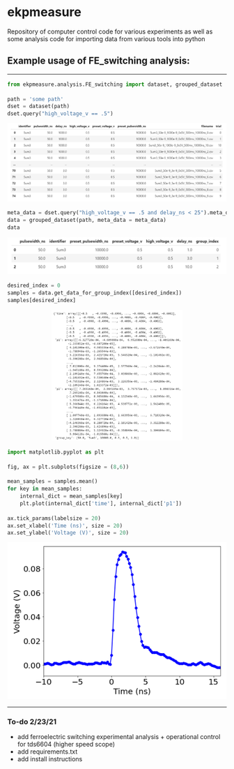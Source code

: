 # ekpmeasure
Repository of computer control code for various experiments as well as some analysis code for importing data from various tools into python


## Example usage of FE_switching analysis:
---
```python
from ekpmeasure.analysis.FE_switching import dataset, grouped_dataset

path = 'some path'
dset = dataset(path)
dset.query("high_voltage_v == .5")
```

<p align="center">
  <img src="./src/dataset.PNG?raw=true" width="600" title="dataset">
</p>

```python
meta_data = dset.query("high_voltage_v == .5 and delay_ns < 25").meta_data
data = grouped_dataset(path, meta_data = meta_data)
data
```

<p align="center">
  <img src="./src/grouped_dataset.PNG?raw=true" width="600" title="grouped_dataset">
</p>

```python
desired_index = 0
samples = data.get_data_for_group_index([desired_index])
samples[desired_index]
```

<p align="center">
  <img src="./src/samples.PNG?raw=true" width="300" title="samples">
</p>



```python
import matplotlib.pyplot as plt

fig, ax = plt.subplots(figsize = (8,6))

mean_samples = samples.mean()
for key in mean_samples:
    internal_dict = mean_samples[key]
    plt.plot(internal_dict['time'], internal_dict['p1'])

ax.tick_params(labelsize = 20)
ax.set_xlabel('Time (ns)', size = 20)
ax.set_ylabel('Voltage (V)', size = 20)
```


<p align="center">
  <img src="./src/p1curve.PNG?raw=true" width="600" title="p1curve">
</p>



---

### To-do 2/23/21
- add ferroelectric switching experimental analysis + operational control for tds6604 (higher speed scope)
- add requirements.txt 
- add install instructions  
